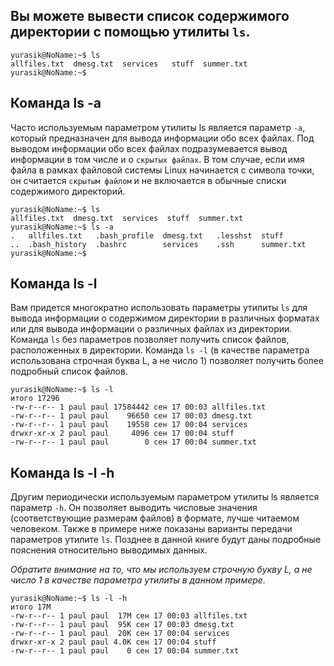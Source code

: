 Вы можете вывести список содержимого директории с помощью утилиты `ls`.
--
```bash'nums
yurasik@NoName:~$ ls
allfiles.txt  dmesg.txt  services   stuff  summer.txt
yurasik@NoName:~$
```

**Команда ls -a**
--
Часто используемым параметром утилиты ls является параметр `-a`, который предназначен для вывода информации обо всех файлах. Под выводом информации обо всех файлах подразумевается вывод информации в том числе и о `скрытых файлах`. В том случае, если имя файла в рамках файловой системы Linux начинается с символа точки, он считается `скрытым файлом` и не включается в обычные списки содержимого директорий.

```bash'nums
yurasik@NoName:~$ ls
allfiles.txt  dmesg.txt  services  stuff  summer.txt
yurasik@NoName:~$ ls -a
.   allfiles.txt   .bash_profile  dmesg.txt   .lesshst  stuff
..  .bash_history  .bashrc        services    .ssh      summer.txt 
yurasik@NoName:~$
```

**Команда ls -l**
--
Вам придется многократно использовать параметры утилиты `ls` для вывода информации о содержимом директории в различных форматах или для вывода информации о различных файлах из директории. Команда `ls` без параметров позволяет получить список файлов, расположенных в директории. Команда `ls -l` (в качестве параметра использована строчная буква L, а не число 1) позволяет получить более подробный список файлов.

```bash'nums
yurasik@NoName:~$ ls -l
итого 17296
-rw-r--r-- 1 paul paul 17584442 сен 17 00:03 allfiles.txt
-rw-r--r-- 1 paul paul    96650 сен 17 00:03 dmesg.txt
-rw-r--r-- 1 paul paul    19558 сен 17 00:04 services
drwxr-xr-x 2 paul paul     4096 сен 17 00:04 stuff
-rw-r--r-- 1 paul paul        0 сен 17 00:04 summer.txt
```
**Команда ls -l -h**
--
Другим периодически используемым параметром утилиты ls является параметр `-h`. Он позволяет выводить числовые значения (соответствующие размерам файлов) в формате, лучше читаемом человеком. Также в примере ниже показаны варианты передачи параметров утилите `ls`. Позднее в данной книге будут даны подробные пояснения относительно выводимых данных.

_Обратите внимание на то, что мы используем строчную букву L, а не число 1 в качестве параметра утилиты в данном примере._

```bash'nums
yurasik@NoName:~$ ls -l -h
итого 17M
-rw-r--r-- 1 paul paul  17M сен 17 00:03 allfiles.txt
-rw-r--r-- 1 paul paul  95K сен 17 00:03 dmesg.txt
-rw-r--r-- 1 paul paul  20K сен 17 00:04 services
drwxr-xr-x 2 paul paul 4.0K сен 17 00:04 stuff
-rw-r--r-- 1 paul paul    0 сен 17 00:04 summer.txt
```
